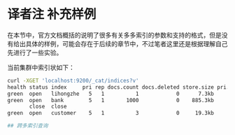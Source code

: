 # 译者注 补充样例

在本节中，官方文档概括的说明了很多有关多多索引的参数和支持的格式，但是没有给出具体的样例，可能会存在于后续的章节中，不过笔者这里还是根据理解自己先进行了一些实验。

当前集群中索引状如下：

```bash
curl -XGET 'localhost:9200/_cat/indices?v'
health status index     pri rep docs.count docs.deleted store.size pri.store.size 
green  open   lihongzhe   5   1          1            0      7.3kb          3.6kb 
green  open   bank        5   1       1000            0    885.3kb        442.6kb 
       close  close                                                               
green  open   customer    5   1          3            0     19.3kb          9.6kb ```

## 跨多索引查询

